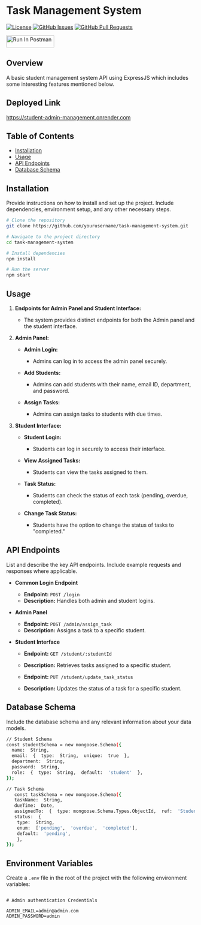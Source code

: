 # Task Management System

[![License](https://img.shields.io/badge/License-MIT-blue.svg)](https://opensource.org/licenses/MIT)
[![GitHub Issues](https://img.shields.io/github/issues/yourusername/task-management-system)](https://github.com/yourusername/task-management-system/issues)
[![GitHub Pull Requests](https://img.shields.io/github/issues-pr/yourusername/task-management-system)](https://github.com/yourusername/task-management-system/pulls)


[<img src="https://run.pstmn.io/button.svg" alt="Run In Postman" style="width: 128px; height: 32px;">](https://app.getpostman.com/run-collection/your-collection-id](https://documenter.getpostman.com/view/20354582/2s9YeHbWqD))


## Overview
A basic student management system API using ExpressJS which includes some interesting features mentioned below.


## Deployed Link
https://student-admin-management.onrender.com

## Table of Contents

- [Installation](#installation)
- [Usage](#usage)
- [API Endpoints](#api-endpoints)
- [Database Schema](#database-schema)

## Installation

Provide instructions on how to install and set up the project. Include dependencies, environment setup, and any other necessary steps.

```bash
# Clone the repository
git clone https://github.com/yourusername/task-management-system.git

# Navigate to the project directory
cd task-management-system

# Install dependencies
npm install

# Run the server
npm start
```
##  Usage
1.  **Endpoints for Admin Panel and Student Interface:**
    
    -   The system provides distinct endpoints for both the Admin panel and the student interface.
2.  **Admin Panel:**
    
    -   **Admin Login:**
        
        -   Admins can log in to access the admin panel securely.
    -   **Add Students:**
        
        -   Admins can add students with their name, email ID, department, and password.
    -   **Assign Tasks:**
        
        -   Admins can assign tasks to students with due times.
3.  **Student Interface:**
    
    -   **Student Login:**
        
        -   Students can log in securely to access their interface.
    -   **View Assigned Tasks:**
        
        -   Students can view the tasks assigned to them.
    -   **Task Status:**
        
        -   Students can check the status of each task (pending, overdue, completed).
    -   **Change Task Status:**
        
        -   Students have the option to change the status of tasks to "completed."



## API Endpoints

List and describe the key API endpoints. Include example requests and responses where applicable.

-   **Common Login Endpoint**
    
    -   **Endpoint:** `POST /login`
    -   **Description:** Handles both admin and student logins.
-   **Admin Panel**
    
    -   **Endpoint:** `POST /admin/assign_task`
    -   **Description:** Assigns a task to a specific student.
-   **Student Interface**
        
    -   **Endpoint:** `GET /student/:studentId`
        
    -   **Description:** Retrieves tasks assigned to a specific student.
        
    -   **Endpoint:** `PUT /student/update_task_status`
        
    -   **Description:** Updates the status of a task for a specific student.
## Database Schema

Include the database schema and any relevant information about your data models.

```bash
// Student Schema
const studentSchema = new mongoose.Schema({
  name:  String,
  email:  {  type:  String,  unique:  true  },
  department:  String,
  password:  String,
  role:  {  type:  String,  default:  'student'  },
});

// Task Schema
   const taskSchema = new mongoose.Schema({
   taskName:  String,
   dueTime:  Date,
   assignedTo:  {  type: mongoose.Schema.Types.ObjectId,  ref:  'Student'  },
   status:  {
    type:  String,
    enum:  ['pending',  'overdue',  'completed'],
    default:  'pending',
    },
});
```


## Environment Variables

Create a `.env` file in the root of the project with the following environment variables:

```env

# Admin authentication Credentials

ADMIN_EMAIL=admin@admin.com
ADMIN_PASSWORD=admin


